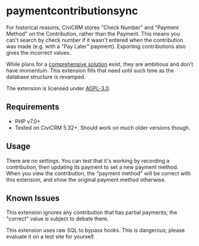 # paymentcontributionsync

For historical reasons, CiviCRM stores "Check Number" and "Payment Method" on the Contribution, rather than the Payment.  This means you can't search by check number if it wasn't entered when the contribution was made (e.g. with a "Pay Later" payment).  Exporting contributions also gives the incorrect values.

While plans for a [comprehensive solution](https://lab.civicrm.org/dev/financial/-/issues/37) exist, they are ambitious and don't have momentum.  This extension fills that need until such time as the database structure is revamped.

The extension is licensed under [AGPL-3.0](LICENSE.txt).

## Requirements

* PHP v7.0+
* Tested on CiviCRM 5.32+.  Should work on much older versions though.

## Usage

There are no settings.  You can test that it's working by recording a contribution, then updating its payment to set a new payment method.  When you view the contribution, the "payment method" will be correct with this extension, and show the original payment method otherwise.

## Known Issues

This extension ignores any contribution that has partial payments; the "correct" value is subject to debate there.

This extension uses raw SQL to bypass hooks.  This is dangerous; please evaluate it on a test site for yourself.
